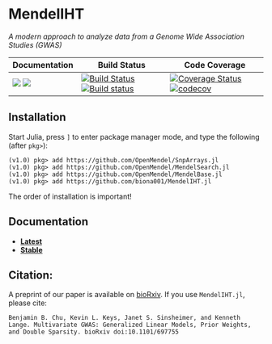 # MendelIHT

*A modern approach to analyze data from a Genome Wide Association Studies (GWAS)*

| **Documentation** | **Build Status** | **Code Coverage**  |
|-------------------|------------------|--------------------|
| [![](https://img.shields.io/badge/docs-latest-blue.svg)](https://biona001.github.io/MendelIHT.jl/latest) [![](https://img.shields.io/badge/docs-stable-blue.svg)](https://biona001.github.io/MendelIHT.jl/stable) | [![Build Status](https://travis-ci.org/biona001/MendelIHT.jl.svg?branch=master)](https://travis-ci.org/biona001/MendelIHT.jl) [![Build status](https://ci.appveyor.com/api/projects/status/s7dxx48g1ol9hqi0?svg=true)](https://ci.appveyor.com/project/biona001/mendeliht-jl) | [![Coverage Status](https://coveralls.io/repos/github/biona001/MendelIHT.jl/badge.svg)](https://coveralls.io/github/biona001/MendelIHT.jl)  [![codecov](https://codecov.io/gh/biona001/MendelIHT.jl/branch/master/graph/badge.svg)](https://codecov.io/gh/biona001/MendelIHT.jl)

## Installation

Start Julia, press `]` to enter package manager mode, and type the following (after `pkg>`):
```
(v1.0) pkg> add https://github.com/OpenMendel/SnpArrays.jl
(v1.0) pkg> add https://github.com/OpenMendel/MendelSearch.jl
(v1.0) pkg> add https://github.com/OpenMendel/MendelBase.jl
(v1.0) pkg> add https://github.com/biona001/MendelIHT.jl
```
The order of installation is important!

## Documentation

+ [**Latest**](https://biona001.github.io/MendelIHT.jl/latest/)
+ [**Stable**](https://biona001.github.io/MendelIHT.jl/stable/)

## Citation:

A preprint of our paper is available on [bioRxiv](https://www.biorxiv.org/content/10.1101/697755v1). If you use `MendelIHT.jl`, please cite:

```
Benjamin B. Chu, Kevin L. Keys, Janet S. Sinsheimer, and Kenneth Lange. Multivariate GWAS: Generalized Linear Models, Prior Weights, and Double Sparsity. bioRxiv doi:10.1101/697755
```
